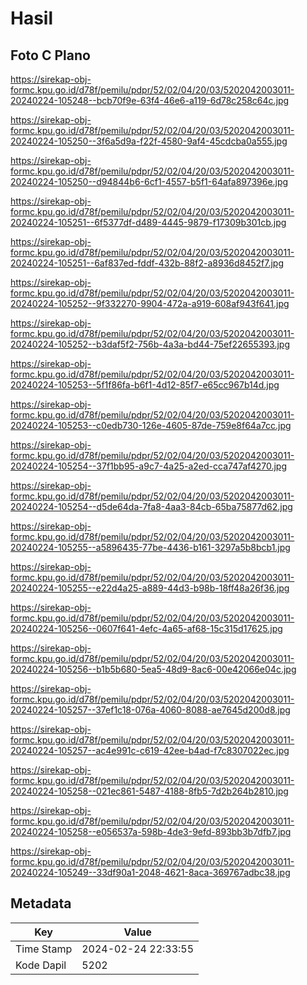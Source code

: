 # Hasil

## Foto C Plano

https://sirekap-obj-formc.kpu.go.id/d78f/pemilu/pdpr/52/02/04/20/03/5202042003011-20240224-105248--bcb70f9e-63f4-46e6-a119-6d78c258c64c.jpg

https://sirekap-obj-formc.kpu.go.id/d78f/pemilu/pdpr/52/02/04/20/03/5202042003011-20240224-105250--3f6a5d9a-f22f-4580-9af4-45cdcba0a555.jpg

https://sirekap-obj-formc.kpu.go.id/d78f/pemilu/pdpr/52/02/04/20/03/5202042003011-20240224-105250--d94844b6-6cf1-4557-b5f1-64afa897396e.jpg

https://sirekap-obj-formc.kpu.go.id/d78f/pemilu/pdpr/52/02/04/20/03/5202042003011-20240224-105251--6f5377df-d489-4445-9879-f17309b301cb.jpg

https://sirekap-obj-formc.kpu.go.id/d78f/pemilu/pdpr/52/02/04/20/03/5202042003011-20240224-105251--6af837ed-fddf-432b-88f2-a8936d8452f7.jpg

https://sirekap-obj-formc.kpu.go.id/d78f/pemilu/pdpr/52/02/04/20/03/5202042003011-20240224-105252--9f332270-9904-472a-a919-608af943f641.jpg

https://sirekap-obj-formc.kpu.go.id/d78f/pemilu/pdpr/52/02/04/20/03/5202042003011-20240224-105252--b3daf5f2-756b-4a3a-bd44-75ef22655393.jpg

https://sirekap-obj-formc.kpu.go.id/d78f/pemilu/pdpr/52/02/04/20/03/5202042003011-20240224-105253--5f1f86fa-b6f1-4d12-85f7-e65cc967b14d.jpg

https://sirekap-obj-formc.kpu.go.id/d78f/pemilu/pdpr/52/02/04/20/03/5202042003011-20240224-105253--c0edb730-126e-4605-87de-759e8f64a7cc.jpg

https://sirekap-obj-formc.kpu.go.id/d78f/pemilu/pdpr/52/02/04/20/03/5202042003011-20240224-105254--37f1bb95-a9c7-4a25-a2ed-cca747af4270.jpg

https://sirekap-obj-formc.kpu.go.id/d78f/pemilu/pdpr/52/02/04/20/03/5202042003011-20240224-105254--d5de64da-7fa8-4aa3-84cb-65ba75877d62.jpg

https://sirekap-obj-formc.kpu.go.id/d78f/pemilu/pdpr/52/02/04/20/03/5202042003011-20240224-105255--a5896435-77be-4436-b161-3297a5b8bcb1.jpg

https://sirekap-obj-formc.kpu.go.id/d78f/pemilu/pdpr/52/02/04/20/03/5202042003011-20240224-105255--e22d4a25-a889-44d3-b98b-18ff48a26f36.jpg

https://sirekap-obj-formc.kpu.go.id/d78f/pemilu/pdpr/52/02/04/20/03/5202042003011-20240224-105256--0607f641-4efc-4a65-af68-15c315d17625.jpg

https://sirekap-obj-formc.kpu.go.id/d78f/pemilu/pdpr/52/02/04/20/03/5202042003011-20240224-105256--b1b5b680-5ea5-48d9-8ac6-00e42066e04c.jpg

https://sirekap-obj-formc.kpu.go.id/d78f/pemilu/pdpr/52/02/04/20/03/5202042003011-20240224-105257--37ef1c18-076a-4060-8088-ae7645d200d8.jpg

https://sirekap-obj-formc.kpu.go.id/d78f/pemilu/pdpr/52/02/04/20/03/5202042003011-20240224-105257--ac4e991c-c619-42ee-b4ad-f7c8307022ec.jpg

https://sirekap-obj-formc.kpu.go.id/d78f/pemilu/pdpr/52/02/04/20/03/5202042003011-20240224-105258--021ec861-5487-4188-8fb5-7d2b264b2810.jpg

https://sirekap-obj-formc.kpu.go.id/d78f/pemilu/pdpr/52/02/04/20/03/5202042003011-20240224-105258--e056537a-598b-4de3-9efd-893bb3b7dfb7.jpg

https://sirekap-obj-formc.kpu.go.id/d78f/pemilu/pdpr/52/02/04/20/03/5202042003011-20240224-105249--33df90a1-2048-4621-8aca-369767adbc38.jpg


## Metadata

| Key        | Value               |
| ---------- | ------------------- |
| Time Stamp | 2024-02-24 22:33:55 |
| Kode Dapil | 5202                |



